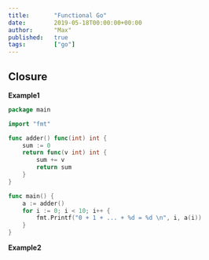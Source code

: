 ```yaml
---
title:       "Functional Go"
date:        2019-05-18T00:00:00+00:00
author:      "Max"
published:   true
tags:        ["go"]
---
```


## Closure

**Example1**

```go
package main

import "fmt"

func adder() func(int) int {
	sum := 0
	return func(v int) int {
		sum += v
		return sum
	}
}

func main() {
	a := adder()
	for i := 0; i < 10; i++ {
		fmt.Printf("0 + 1 + ... + %d = %d \n", i, a(i))
	}
}
```

**Example2**

